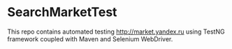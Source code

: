 # SearchMarketTest
This repo contains automated testing http://market.yandex.ru using TestNG framework coupled with
Maven and Selenium WebDriver.
